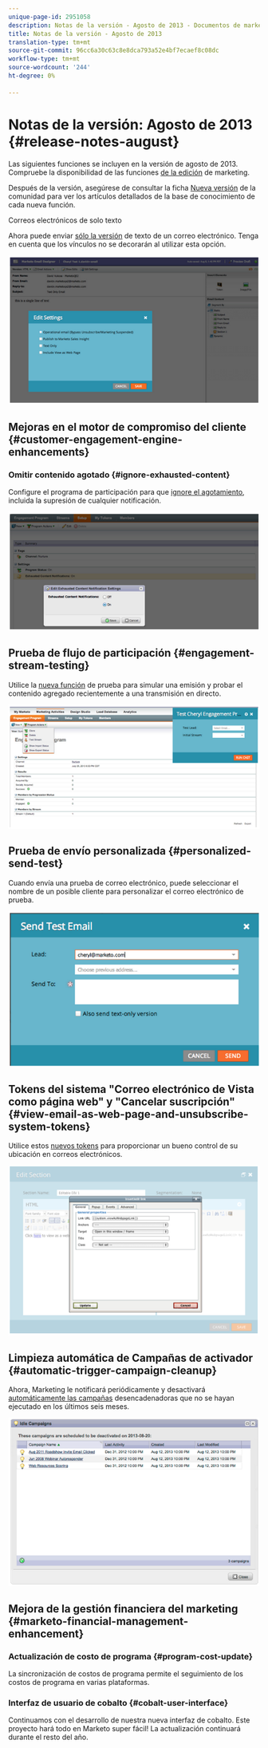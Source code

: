 ```yaml
---
unique-page-id: 2951058
description: Notas de la versión - Agosto de 2013 - Documentos de marketing - Documentación del producto
title: Notas de la versión - Agosto de 2013
translation-type: tm+mt
source-git-commit: 96cc6a30c63c8e8dca793a52e4bf7ecaef8c08dc
workflow-type: tm+mt
source-wordcount: '244'
ht-degree: 0%

---
```



# Notas de la versión: Agosto de 2013 {#release-notes-august}

Las siguientes funciones se incluyen en la versión de agosto de 2013. Compruebe la disponibilidad de las funciones [de la edición](http://docs.marketo.com/display/docs/assets/pricing-1.php) de marketing.

Después de la versión, asegúrese de consultar la ficha [Nueva versión](release-notes-december-2013.md) de la comunidad para ver los artículos detallados de la base de conocimiento de cada nueva función.

Correos electrónicos de solo texto

Ahora puede enviar [sólo la versión](../../product-docs/email-marketing/general/creating-an-email/create-a-text-only-email.md) de texto de un correo electrónico. Tenga en cuenta que los vínculos no se decorarán al utilizar esta opción.

![](assets/image2014-9-22-16-3a34-3a15.png)

## Mejoras en el motor de compromiso del cliente {#customer-engagement-engine-enhancements}

### Omitir contenido agotado {#ignore-exhausted-content}

Configure el programa de participación para que [ignore el agotamiento](../../product-docs/email-marketing/drip-nurturing/using-engagement-programs/disable-and-enable-exhausted-content-notifications.md), incluida la supresión de cualquier notificación.

![](assets/image2014-9-22-16-3a34-3a37.png)

## Prueba de flujo de participación {#engagement-stream-testing}

Utilice la [nueva función](../../product-docs/email-marketing/drip-nurturing/engagement-program-streams/test-an-engagement-stream.md) de prueba para simular una emisión y probar el contenido agregado recientemente a una transmisión en directo.

![](assets/image2014-9-22-16-3a34-3a56.png)

## Prueba de envío personalizada {#personalized-send-test}

Cuando envía una prueba de correo electrónico, puede seleccionar el nombre de un posible cliente para personalizar el correo electrónico de prueba.

![](assets/image2014-9-22-16-3a35-3a15.png)

## Tokens del sistema &quot;Correo electrónico de Vista como página web&quot; y &quot;Cancelar suscripción&quot; {#view-email-as-web-page-and-unsubscribe-system-tokens}

Utilice estos [nuevos tokens](../../product-docs/email-marketing/general/using-tokens/system-tokens-glossary.md) para proporcionar un bueno control de su ubicación en correos electrónicos.

![](assets/image2014-9-22-16-3a35-3a38.png)

## Limpieza automática de Campañas de activador {#automatic-trigger-campaign-cleanup}

Ahora, Marketing le notificará periódicamente y desactivará [automáticamente las campañas](../../product-docs/core-marketo-concepts/smart-campaigns/using-smart-campaigns/automatic-trigger-campaign-cleanup.md) desencadenadoras que no se hayan ejecutado en los últimos seis meses.

![](assets/image2014-9-22-16-3a36-3a2.png)

## Mejora de la gestión financiera del marketing {#marketo-financial-management-enhancement}

### Actualización de costo de programa  {#program-cost-update}

La sincronización de costos de programa permite el seguimiento de los costos de programa en varias plataformas.

### Interfaz de usuario de cobalto {#cobalt-user-interface}

Continuamos con el desarrollo de nuestra nueva interfaz de cobalto. Este proyecto hará todo en Marketo super fácil! La actualización continuará durante el resto del año.
